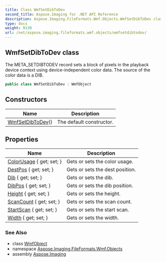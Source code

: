 ```yaml
---
title: Class WmfSetDibToDev
second_title: Aspose.Imaging for .NET API Reference
description: Aspose.Imaging.FileFormats.Wmf.Objects.WmfSetDibToDev class. The META_SETDIBTODEV record sets a block of pixels in the playback device context using deviceindependent color data. The source of the color data is a DIB
type: docs
weight: 9130
url: /net/aspose.imaging.fileformats.wmf.objects/wmfsetdibtodev/
---
```

## WmfSetDibToDev class

The META_SETDIBTODEV record sets a block of pixels in the playback device context using device-independent color data. The source of the color data is a DIB.

```csharp
public class WmfSetDibToDev : WmfObject
```

## Constructors

| Name | Description |
| --- | --- |
| [WmfSetDibToDev](wmfsetdibtodev/)() | The default constructor. |

## Properties

| Name | Description |
| --- | --- |
| [ColorUsage](../../aspose.imaging.fileformats.wmf.objects/wmfsetdibtodev/colorusage/) { get; set; } | Gets or sets the color usage. |
| [DestPos](../../aspose.imaging.fileformats.wmf.objects/wmfsetdibtodev/destpos/) { get; set; } | Gets or sets the dest position. |
| [Dib](../../aspose.imaging.fileformats.wmf.objects/wmfsetdibtodev/dib/) { get; set; } | Gets or sets the dib. |
| [DibPos](../../aspose.imaging.fileformats.wmf.objects/wmfsetdibtodev/dibpos/) { get; set; } | Gets or sets the dib position. |
| [Height](../../aspose.imaging.fileformats.wmf.objects/wmfsetdibtodev/height/) { get; set; } | Gets or sets the height. |
| [ScanCount](../../aspose.imaging.fileformats.wmf.objects/wmfsetdibtodev/scancount/) { get; set; } | Gets or sets the scan count. |
| [StartScan](../../aspose.imaging.fileformats.wmf.objects/wmfsetdibtodev/startscan/) { get; set; } | Gets or sets the start scan. |
| [Width](../../aspose.imaging.fileformats.wmf.objects/wmfsetdibtodev/width/) { get; set; } | Gets or sets the width. |

### See Also

* class [WmfObject](../wmfobject/)
* namespace [Aspose.Imaging.FileFormats.Wmf.Objects](../../aspose.imaging.fileformats.wmf.objects/)
* assembly [Aspose.Imaging](../../)


